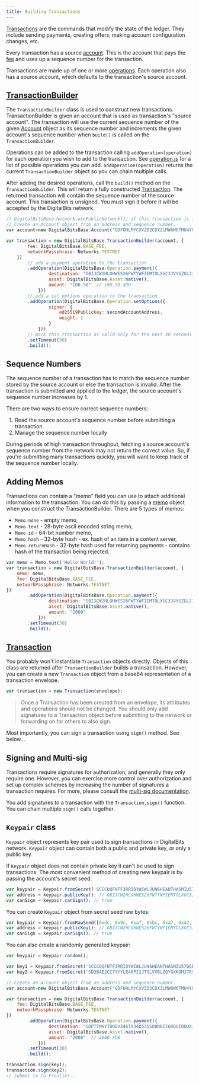 ```yaml
---
title: Building Transactions
---
```


[Transactions](https://developers.digitalbits.io/guides/concepts/transactions.html) are the commands that modify the state of the ledger.
They include sending payments, creating offers, making account configuration changes, etc.

Every transaction has a source [account](https://developers.digitalbits.io/guides/concepts/accounts.html). This is the account
that pays the [fee](https://developers.digitalbits.io/guides/concepts/fees.html) and uses up a sequence number for the transaction.

Transactions are made up of one or more [operations](https://developers.digitalbits.io/guides/concepts/operations.html). Each operation also has a source account, which defaults to the transaction's source account.


## [TransactionBuilder](https://github.com/xdbfoundation/xdb-digitalbits-base/blob/master/src/transaction_builder.js)

The `TransactionBuilder` class is used to construct new transactions. TransactionBuilder is given an account that is used as transaction's "source account".
The transaction will use the current sequence number of the given [Account](https://github.com/xdbfoundation/xdb-digitalbits-base/blob/master/src/account.js) object as its sequence number and increments
the given account's sequence number when `build()` is called on the `TransactionBuilder`.

Operations can be added to the transaction calling `addOperation(operation)` for each operation you wish to add to the transaction.
See [operation.js](https://github.com/xdbfoundation/xdb-digitalbits-base/blob/master/src/operation.js) for a list of possible operations you can add.
`addOperation(operation)` returns the current `TransactionBuilder` object so you can chain multiple calls.

After adding the desired operations, call the `build()` method on the `TransactionBuilder`.
This will return a fully constructed [Transaction](https://github.com/xdbfoundation/xdb-digitalbits-base/blob/master/src/transaction.js).
The returned transaction will contain the sequence number of the source account. This transaction is unsigned. You must sign it before it will be accepted by the DigitalBits network.


```javascript
// DigitalBitsBase.Network.usePublicNetwork(); if this transaction is for the public network
// Create an Account object from an address and sequence number.
var account=new DigitalBitsBase.Account("GDFOHLMYCXVZD2CDXZLMW6W6TMU4YO27XFF2IBAFAV66MSTPDDSK2LAY","4113023891406862");

var transaction = new DigitalBitsBase.TransactionBuilder(account, {
        fee: DigitalBitsBase.BASE_FEE,
        networkPassphrase: Networks.TESTNET
    })
        // add a payment operation to the transaction
        .addOperation(DigitalBitsBase.Operation.payment({
                destination: "GBIJCW2HLOHWES26FWTYWFIEMTOLXGC3JVYSZGL2IDVMJ5VCFKAV6DJM",
                asset: DigitalBitsBase.Asset.native(),
                amount: "100.50"  // 100.50 XDB
            }))
        // add a set options operation to the transaction
        .addOperation(DigitalBitsBase.Operation.setOptions({
                signer: {
                    ed25519PublicKey: secondAccountAddress,
                    weight: 1
                }
            }))
        // mark this transaction as valid only for the next 30 seconds
        .setTimeout(30)
        .build();
```



## Sequence Numbers

The sequence number of a transaction has to match the sequence number stored by the source account or else the transaction is invalid.
After the transaction is submitted and applied to the ledger, the source account's sequence number increases by 1.

There are two ways to ensure correct sequence numbers:

1. Read the source account's sequence number before submitting a transaction
2. Manage the sequence number locally

During periods of high transaction throughput, fetching a source account's sequence number from the network may not return
the correct value.  So, if you're submitting many transactions quickly, you will want to keep track of the sequence number locally.

## Adding Memos
Transactions can contain a "memo" field you can use to attach additional information to the transaction. You can do this
by passing a [memo](https://github.com/xdbfoundation/xdb-digitalbits-base/blob/master/src/memo.js) object when you construct the TransactionBuilder.
There are 5 types of memos:

- `Memo.none` - empty memo,
- `Memo.text` - 28-byte ascii encoded string memo,
- `Memo.id` - 64-bit number memo,
- `Memo.hash` - 32-byte hash - ex. hash of an item in a content server,
- `Memo.returnHash` - 32-byte hash used for returning payments - contains hash of the transaction being rejected.

```javascript
var memo = Memo.text('Hello World!');
var transaction = new DigitalBitsBase.TransactionBuilder(account, {
    memo: memo,
    fee: DigitalBitsBase.BASE_FEE,
    networkPassphrase: Networks.TESTNET
})
        .addOperation(DigitalBitsBase.Operation.payment({
                destination: "GBIJCW2HLOHWES26FWTYWFIEMTOLXGC3JVYSZGL2IDVMJ5VCFKAV6DJM",
                asset: DigitalBitsBase.Asset.native(),
                amount: "2000"
            }))
        .setTimeout(30)
        .build();
```


## [Transaction](https://github.com/xdbfoundation/xdb-digitalbits-base/blob/master/src/transaction.js)

You probably won't instantiate `Transaction` objects directly. Objects of this class are returned after `TransactionBuilder`
builds a transaction. However, you can create a new `Transaction` object from a base64 representation of a transaction envelope.

```javascript
var transaction = new Transaction(envelope);
```

> Once a Transaction has been created from an envelope, its attributes and operations should not be changed. You should only add signatures to a Transaction object before submitting to the network or forwarding on for others to also sign.

Most importantly, you can sign a transaction using `sign()` method. See below...


## Signing and Multi-sig
Transactions require signatures for authorization, and generally they only require one.  However, you can exercise more
control over authorization and set up complex schemes by increasing the number of signatures a transaction requires.  For
more, please consult the [multi-sig documentation](https://developer.digitalbits.io/guides/docs/guides/concepts/multi-sig).

You add signatures to a transaction with the `Transaction.sign()` function. You can chain multiple `sign()` calls together.

## `Keypair` class

`Keypair` object represents key pair used to sign transactions in DigitalBits network. `Keypair` object can contain both a public and private key, or only a public key.

If `Keypair` object does not contain private key it can't be used to sign transactions. The most convenient method of creating new keypair is by passing the account's secret seed:

```javascript
var keypair = Keypair.fromSecret('SCCCQQFNTF3RRIQYWIWLJUN6HEANTHASMIU57B6EESA2IBFYZFTN6Z3C');
var address = keypair.publicKey(); // GBIJCW2HLOHWES26FWTYWFIEMTOLXGC3JVYSZGL2IDVMJ5VCFKAV6DJM
var canSign = keypair.canSign(); // true
```

You can create `Keypair` object from secret seed raw bytes:

```js
var keypair = Keypair.fromRawSeed([0xdc, 0x9c, 0xaf, 0xbc, 0xa7, 0x42, 0x83, 0xaa, 0xbb, 0x76, 0x5d, 0xd8, 0xc4, 0xc4, 0x3e, 0x8a, 0xb7, 0x11, 0x85, 0xf1, 0x7b, 0x18, 0x0e, 0xab, 0x59, 0x5d, 0x62, 0x65, 0x52, 0xa8, 0xcb, 0xc2]);
var address = keypair.publicKey(); // GBIJCW2HLOHWES26FWTYWFIEMTOLXGC3JVYSZGL2IDVMJ5VCFKAV6DJM
var canSign = keypair.canSign(); // true
```

You can also create a randomly generated keypair:

```js
var keypair = Keypair.random();
```


```js
var key1 = Keypair.fromSecret('SCCCQQFNTF3RRIQYWIWLJUN6HEANTHASMIU57B6EESA2IBFYZFTN6Z3C');
var key2 = Keypair.fromSecret('SD3BAE2CI7YYYLE46PI2JTGLVVBLZQYGXKOMJ7RS4OWDKASTYVNY7HMT');

// Create an Account object from an address and sequence number.
var account=new DigitalBitsBase.Account("GDFOHLMYCXVZD2CDXZLMW6W6TMU4YO27XFF2IBAFAV66MSTPDDSK2LAY","4113023891406862");

var transaction = new DigitalBitsBase.TransactionBuilder(account, {
    fee: DigitalBitsBase.BASE_FEE,
    networkPassphrase: Networks.TESTNET
})
        .addOperation(DigitalBitsBase.Operation.payment({
                destination: "GDPTTMKY7BQDV346TY34Q535SOBNBII6ROUIOOUX34LRJ3EBV5OTB3BZ",
                asset: DigitalBitsBase.Asset.native(),
                amount: "2000"  // 2000 XDB
            }))
        .setTimeout(30)
        .build();

transaction.sign(key1);
transaction.sign(key2);
// submit tx to Frontier...
```


